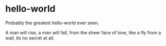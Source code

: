 # hello-world
Probably the greatest hello-world ever seen.

A man will rise, a man will fall, from the sheer face of love, like a fly from a wall, its no secret at all.
